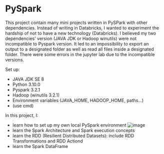 # PySpark 
This project contain many mini projects written in PySPark with other dependencies. Instead of writing in Databricks, I wanted to experiment the hardship of not to have a new technology (Databricks). 
I believed my two dependencies' version (JAVA JDK or Hadoop winutils) were not incompatible to Pyspark version. It led to an impossibility to export an output to a designated folder as well as read all files inside a designated folder. There were some errors in the jupyter lab due to the incompatible versions.

Set up:
- JAVA JDK SE 8
- Python 3.10.0
- Pyspark 3.2.1
- Hadoop (winutils 3.2.1)
- Environment variables (JAVA_HOME, HADOOP_HOME, paths...)
- (use cmd)

In this project, I:
- learn how to set up my own local PySpark environment
![image](https://github.com/britneydang/Learning-PySpark/assets/110323703/6fbc315c-e66e-4a3e-8bc0-80ba5f4a6c0b)
- learn the Spark Architecture and Spark execution concepts
- learn the RDD (Resilient Distributed Datasets): include RDD Transformations and RDD Actiond
- learn the Spark DataFrame
